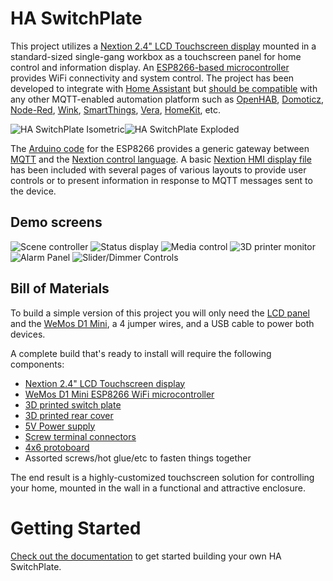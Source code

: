 # HA SwitchPlate

This project utilizes a [Nextion 2.4" LCD Touchscreen display](https://www.itead.cc/nextion-nx3224t024.html) mounted in a standard-sized single-gang workbox as a touchscreen panel for home control and information display.  An [ESP8266-based microcontroller](https://wiki.wemos.cc/products:d1:d1_mini) provides WiFi connectivity and system control.  The project has been developed to integrate with [Home Assistant](https://home-assistant.io/) but [should be compatible](Documentation/06_MQTT_Control.md) with any other MQTT-enabled automation platform such as [OpenHAB](https://github.com/openhab/openhab1-addons/wiki/MQTT-Binding), [Domoticz](https://www.domoticz.com/wiki/MQTT), [Node-Red](http://noderedguide.com/tag/mqtt/), [Wink](https://github.com/danielolson13/wink-mqtt), [SmartThings](https://github.com/stjohnjohnson/smartthings-mqtt-bridge), [Vera](https://github.com/jonferreira/vera-mqtt), [HomeKit](https://www.npmjs.com/package/homekit2mqtt), etc.

![HA SwitchPlate Isometric](https://github.com/aderusha/HASwitchPlate/blob/master/Documentation/Images/HASwitchPlate_Techpen-Isometric.png?raw=true)![HA SwitchPlate Exploded](https://github.com/aderusha/HASwitchPlate/blob/master/Documentation/Images/HASwitchPlate-animation-Explosion.gif?raw=true)

The [Arduino code](Arduino_Sketch) for the ESP8266 provides a generic gateway between [MQTT](https://en.wikipedia.org/wiki/MQTT) and the [Nextion control language](https://www.itead.cc/wiki/Nextion_Instruction_Set).  A basic [Nextion HMI display file](Nextion_HMI) has been included with several pages of various layouts to provide user controls or to present information in response to MQTT messages sent to the device.

## Demo screens
![Scene controller](https://github.com/aderusha/HASwitchPlate/blob/master/Documentation/Images/HASwitchPlate_Demo_SceneController.png?raw=true) ![Status display](https://github.com/aderusha/HASwitchPlate/blob/master/Documentation/Images/HASwitchPlate_Demo_Status.png?raw=true) ![Media control](https://github.com/aderusha/HASwitchPlate/blob/master/Documentation/Images/HASwitchPlate_Demo_Media.png?raw=true) ![3D printer monitor](https://github.com/aderusha/HASwitchPlate/blob/master/Documentation/Images/HASwitchPlate_Demo_PrintStatus.png?raw=true) ![Alarm Panel](https://github.com/aderusha/HASwitchPlate/blob/master/Documentation/Images/HASwitchPlate_Demo_AlarmPanel.png?raw=true) ![Slider/Dimmer Controls](https://github.com/aderusha/HASwitchPlate/blob/master/Documentation/Images/HASwitchPlate_Demo_Dimmers.png?raw=true)

## Bill of Materials
To build a simple version of this project you will only need the [LCD panel]((https://www.itead.cc/nextion-nx3224t024.html)) and the [WeMos D1 Mini]((https://wiki.wemos.cc/products:d1:d1_mini)), a 4 jumper wires, and a USB cable to power both devices.

A complete build that's ready to install will require the following components:
* [Nextion 2.4" LCD Touchscreen display](https://www.itead.cc/nextion-nx3224t024.html)
* [WeMos D1 Mini ESP8266 WiFi microcontroller](https://wiki.wemos.cc/products:d1:d1_mini)
* [3D printed switch plate](https://github.com/aderusha/HASwitchPlate/blob/master/3D_Printable_Models/HASwitchPlate_front.stl)
* [3D printed rear cover](https://github.com/aderusha/HASwitchPlate/blob/master/3D_Printable_Models/HASwitchPlate_rear.stl)
* [5V Power supply](https://www.arrow.com/en/products/irm-03-5/mean-well-enterprises)
* [Screw terminal connectors](https://www.amazon.com/gp/product/B011QFLS0S)
* [4x6 protoboard](https://www.amazon.com/gp/product/B06XTPGBS5)
* Assorted screws/hot glue/etc to fasten things together

The end result is a highly-customized touchscreen solution for controlling your home, mounted in the wall in a functional and attractive enclosure.

# Getting Started
[Check out the documentation](Documentation/) to get started building your own HA SwitchPlate.
